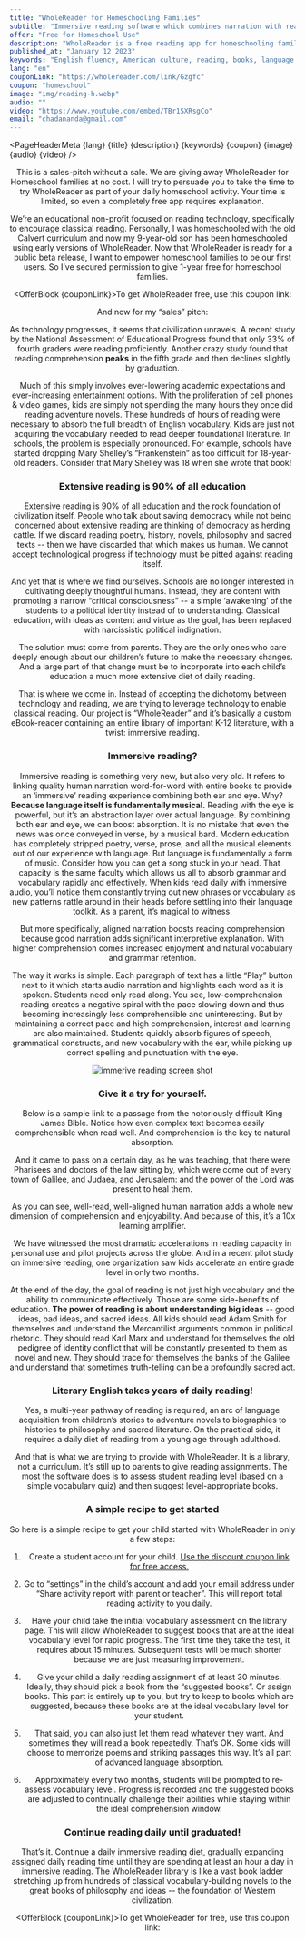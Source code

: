 ```yaml
---
title: "WholeReader for Homeschooling Families"
subtitle: "Immersive reading software which combines narration with reading to help children absorb vocabulary and grammar with both ear and eye"
offer: "Free for Homeschool Use"
description: "WholeReader is a free reading app for homeschooling families. It combines narration with reading to help children absorb vocabulary and grammar with both ear and eye."
published_at: "January 12 2023"
keywords: "English fluency, American culture, reading, books, language learning, e-book platform, immersive reading, vocabulary, grammar, AI, classic literature, American literature, success, workforce, free trial, comprehension, enjoyment, e-reading"
lang: "en"
couponLink: "https://wholereader.com/link/Gzgfc"
coupon: "homeschool"
image: "img/reading-h.webp"
audio: ""
video: "https://www.youtube.com/embed/TBr1SXRsgCo"
email: "chadananda@gmail.com"
---
```


<script>
  import Header from '$lib/Header.svelte'
  import PageHeaderMeta from '$lib/PageHeaderMeta.svelte'
  import OfferBlock from '$lib/OfferBlock.svelte'
  import WholeReaderImgResponsive from '$lib/WholeReaderImgResponsive.svelte'
  import MainContent from '$lib/MainContent.svelte'
  import ImmersiveAnimation from '$lib/ImmersiveAnimation.svelte'
  import EmbeddedVideo from '$lib/EmbeddedVideo.svelte'
  import Footer from '$lib/Footer.svelte'
  import BookQuote from '$lib/BookQuote.svelte'
  import ResponsiveImage from '$lib/ResponsiveImage.svelte'
</script>

<PageHeaderMeta {lang} {title} {description} {keywords} {coupon} {image} {audio} {video} />

<Header {title} {subtitle} {offer} />

<MainContent>

 <WholeReaderImgResponsive />

This is a sales-pitch without a sale. We are giving away WholeReader for Homeschool families at no cost. I will try to persuade you to take the time to try WholeReader as part of your daily homeschool activity. Your time is limited, so even a completely free app requires explanation.

We’re an educational non-profit focused on reading technology, specifically to encourage classical reading. Personally, I was homeschooled with the old Calvert curriculum and now my 9-year-old son has been homeschooled using early versions of WholeReader. Now that WholeReader is ready for a public beta release, I want to empower homeschool families to be our first users. So I’ve secured permission to give 1-year free for homeschool families.

<OfferBlock {couponLink}>To get WholeReader free, use this coupon link:</OfferBlock>

And now for my “sales” pitch:

As technology progresses, it seems that civilization unravels. A recent study by the National Assessment of Educational Progress found that only 33% of fourth graders were reading proficiently. Another crazy study found that reading comprehension <b>peaks</b> in the fifth grade and then declines slightly by graduation.

Much of this simply involves ever-lowering academic expectations and ever-increasing entertainment options. With the proliferation of cell phones & video games, kids are simply not spending the many hours they once did reading adventure novels. These hundreds of hours of reading were necessary to absorb the full breadth of English vocabulary. Kids are just not acquiring the vocabulary needed to read deeper foundational literature. In schools, the problem is especially pronounced. For example, schools have started dropping Mary Shelley’s “Frankenstein” as too difficult for 18-year-old readers. Consider that Mary Shelley was 18 when she wrote that book!

### Extensive reading is 90% of all education

Extensive reading is 90% of all education and the rock foundation of civilization itself. People who talk about saving democracy while not being concerned about extensive reading are thinking of democracy as herding cattle. If we discard reading poetry, history, novels, philosophy and sacred texts -- then we have discarded that which makes us human. We cannot accept technological progress if technology must be pitted against reading itself.

And yet that is where we find ourselves. Schools are no longer interested in cultivating deeply thoughtful humans. Instead, they are content with promoting a narrow “critical consciousness” -- a simple ‘awakening’ of the students to a political identity instead of to understanding. Classical education, with ideas as content and virtue as the goal, has been replaced with narcissistic political indignation.

The solution must come from parents. They are the only ones who care deeply enough about our children’s future to make the necessary changes. And a large part of that change must be to incorporate into each child’s education a much more extensive diet of daily reading.

That is where we come in. Instead of accepting the dichotomy between technology and reading, we are trying to leverage technology to enable classical reading. Our project is “WholeReader” and it’s basically a custom eBook-reader containing an entire library of important K-12 literature, with a twist: immersive reading.

### Immersive reading?

 <ImmersiveAnimation />

Immersive reading is something very new, but also very old. It refers to linking quality human narration word-for-word with entire books to provide an ‘immersive’ reading experience combining both ear and eye. Why? **Because language itself is fundamentally musical.** Reading with the eye is powerful, but it’s an abstraction layer over actual language. By combining both ear and eye, we can boost absorption. It is no mistake that even the news was once conveyed in verse, by a musical bard. Modern education has completely stripped poetry, verse, prose, and all the musical elements out of our experience with language. But language is fundamentally a form of music. Consider how you can get a song stuck in your head. That capacity is the same faculty which allows us all to absorb grammar and vocabulary rapidly and effectively. When kids read daily with immersive audio, you’ll notice them constantly trying out new phrases or vocabulary as new patterns rattle around in their heads before settling into their language toolkit. As a parent, it’s magical to witness.

But more specifically, aligned narration boosts reading comprehension because good narration adds significant interpretive explanation. With higher comprehension comes increased enjoyment and natural vocabulary and grammar retention.

The way it works is simple. Each paragraph of text has a little “Play” button next to it which starts audio narration and highlights each word as it is spoken. Students need only read along. You see, low-comprehension reading creates a negative spiral with the pace slowing down and thus becoming increasingly less comprehensible and uninteresting. But by maintaining a correct pace and high comprehension, interest and learning are also maintained. Students quickly absorb figures of speech, grammatical constructs, and new vocabulary with the ear, while picking up correct spelling and punctuation with the eye.

![immerive reading screen shot](/img/play-button.webp)

### Give it a try for yourself.

Below is a sample link to a passage from the notoriously difficult King James Bible. Notice how even complex text becomes easily comprehensible when read well. And comprehension is the key to natural absorption.

<BookQuote href="https://wholereader.com/link/BeDw4/kjv-gospel-of-luke" qrcode="/img/kjv-qr-1.webp">
   And it came to pass on a certain day, as he was teaching, that there were Pharisees and doctors of the law sitting by, which were come out of every town of Galilee, and Judaea, and Jerusalem: and the power of the Lord was present to heal them.
</BookQuote>

As you can see, well-read, well-aligned human narration adds a whole new dimension of comprehension and enjoyability. And because of this, it’s a 10x learning amplifier.

We have witnessed the most dramatic accelerations in reading capacity in personal use and pilot projects across the globe. And in a recent pilot study on immersive reading, one organization saw kids accelerate an entire grade level in only two months.

At the end of the day, the goal of reading is not just high vocabulary and the ability to communicate effectively. Those are some side-benefits of education. **The power of reading is about understanding big ideas** -- good ideas, bad ideas, and sacred ideas. All kids should read Adam Smith for themselves and understand the Mercantilist arguments common in political rhetoric. They should read Karl Marx and understand for themselves the old pedigree of identity conflict that will be constantly presented to them as novel and new. They should trace for themselves the banks of the Galilee and understand that sometimes truth-telling can be a profoundly sacred act.

 <ResponsiveImage hsrc="/img/reading-v.webp" vsrc="/img/reading-h.webp" alt="immersive reading family" />

### Literary English takes years of daily reading!

Yes, a multi-year pathway of reading is required, an arc of language acquisition from children’s stories to adventure novels to biographies to histories to philosophy and sacred literature. On the practical side, it requires a daily diet of reading from a young age through adulthood.

And that is what we are trying to provide with WholeReader. It is a library, not a curriculum. It’s still up to parents to give reading assignments. The most the software does is to assess student reading level (based on a simple vocabulary quiz) and then suggest level-appropriate books.

### A simple recipe to get started

So here is a simple recipe to get your child started with WholeReader in only a few steps:

1. Create a student account for your child. [Use the discount coupon link for free access.]({couponLink})

1. Go to “settings” in the child’s account and add your email address under “Share activity report with parent or teacher”. This will report total reading activity to you daily.

1. Have your child take the initial vocabulary assessment on the library page. This will allow WholeReader to suggest books that are at the ideal vocabulary level for rapid progress. The first time they take the test, it requires about 15 minutes. Subsequent tests will be much shorter because we are just measuring improvement.

1. Give your child a daily reading assignment of at least 30 minutes. Ideally, they should pick a book from the “suggested books”. Or assign books. This part is entirely up to you, but try to keep to books which are suggested, because these books are at the ideal vocabulary level for your student.

1. That said, you can also just let them read whatever they want. And sometimes they will read a book repeatedly. That’s OK. Some kids will choose to memorize poems and striking passages this way. It’s all part of advanced language absorption.

1. Approximately every two months, students will be prompted to re-assess vocabulary level. Progress is recorded and the suggested books are adjusted to continually challenge their abilities while staying within the ideal comprehension window.

### Continue reading daily until graduated!

That’s it. Continue a daily immersive reading diet, gradually expanding assigned daily reading time until they are spending at least an hour a day in immersive reading. The WholeReader library is like a vast book ladder stretching up from hundreds of classical vocabulary-building novels to the great books of philosophy and ideas -- the foundation of Western civilization.

<OfferBlock {couponLink}>To get WholeReader for free, use this coupon link:</OfferBlock>

  <EmbeddedVideo src="{video}" />

</MainContent>

<Footer message="Questions? Contact me directly:" email="{email}" />
